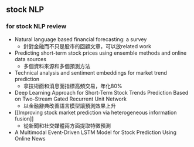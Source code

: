 ## stock NLP 
### for stock NLP review
- Natural language based financial forecasting: a survey
	- 針對金融而不只是股市的回顧文章，可以放related work
- Predicting short-term stock prices using ensemble methods and online data sources
	- 多個資料來源和多個預測方法
- Technical analysis and sentiment embeddings for market trend prediction
	- 拿技術面和消息面指標高頻交易，年化80%
- Deep Learning Approach for Short-Term Stock Trends Prediction Based on Two-Stream Gated Recurrent Unit Network
	- 以金融辭典改善語言模型讓預測效果上升
- [[Improving stock market prediction via heterogeneous information fusion]]
	- 從新聞和社交媒體兩方面提取特徵預測
- A Multimodal Event-Driven LSTM Model for Stock Prediction Using Online News
